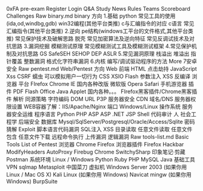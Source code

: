 0xFA pre-exam
Register
Login
Q&A
Study
News
Rules
Teams
Scoreboard
Challenges
Raw
binary.md
binary 方向
1.基础
python
常见工具的使用(ida,od,windbg,gdb)
win32编程(其他平台类推)
c与汇编指令的对应
c语言
常见汇编指令(其他平台类推)
2.逆向
pe结构(windows工平台的文件格式,其他平台类推)
常见保护技术及破解思路
脱壳
常见加密算法及逆向特征
常见反调试技术及对抗思路
3.漏洞挖掘
模糊测试原理
常见模糊测试工具及模糊测试框架
4.常见保护机制及对抗思路
GS
SafeSEH
SEHOP
DEP
ASLR
5.常见漏洞原理
栈溢出
堆溢出
指针覆盖
整数漏洞
格式化字符串漏洞
6.内核
编写/调试驱动程序的方法
More
7安卓安全
Raw
pentest.md
Web/Pentest 方向
Web 前端
HTML
点击劫持
JavaScript
Xss
CSRF
蠕虫
可以模拟用户一切行为
CSS
XSIO
Flash
参数注入
XSS
反编译
浏览器
平台
FIrefox
Chrome
IE
国内各种改版
微软版
Opera
Safari
手机游览器
插件
PDF
Flash
Office
Java Applet
国内各种。。。
FIrefox黑客插件/Chrome黑客插件
解析
同源策略
字符编码
DOM
URL
P3P
服务器安全
CDN
域名/DNS
服务器权限设置
WEB容器了解：IIS/Apache/Nginx
端口
Windows/Linux 操作系统
服务器安全运维
程序语言
Python
PHP
ASP
ASP .NET
JSP
Shell
代码审计
人
社会工程学
后端安全
数据库
Mysql/SqlServer/Postgresql/Oracle/Access/Sqlite
密码猜解
Exploit
脚本语言代码漏洞
SQL注入
XSS
目录读取
任意文件读取
任意文件包含
任意文件下载
远程命令执行
上传漏洞
逻辑漏洞
Raw
tools-list.md
Basic Tools List of Pentest
浏览器
Chrome
Firefox
浏览器插件
Firefox
Hackbar
ModifyHeaders
AutoProxy
Firebug
Chrome
SwitchySharp
印象笔记·剪藏
Postman
系统环境
Linux / Windows
Python
Ruby
PHP
MySQL
Java
基础工具
VPN
sqlmap
Metasploit
中国菜刀
虚拟机
Windows Server 2003 (如果你用 Linux / Mac OS X)
Kali Linux (如果你用 Windows)
Navicat
mingw (如果你用 Windows)
BurpSuite
